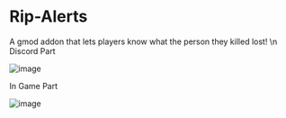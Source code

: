 # Rip-Alerts
A gmod addon that lets players know what the person they killed lost! \n
Discord Part


![image](https://user-images.githubusercontent.com/86335834/192914756-36087187-3530-4e8f-b556-3c9a96cd4f2a.png)


In Game Part


![image](https://user-images.githubusercontent.com/86335834/192914776-b5082e75-67f1-4ab7-8bf0-492a4f501fdc.png)




